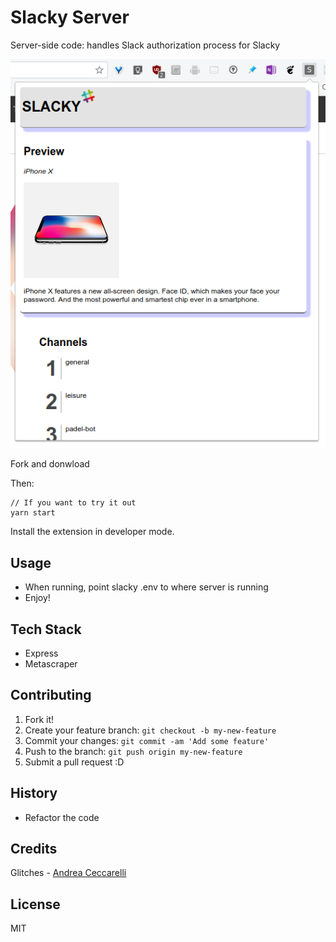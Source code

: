 # Slacky Server

Server-side code: handles Slack authorization process for Slacky

<div align="center">
<img src="https://github.com/glitches/slacky/blob/master/assets/Screenshot from 2018-01-18 13-22-12.png?raw=true">
</div>

Fork and donwload

Then:

```
// If you want to try it out
yarn start
```

Install the extension in developer mode.

## Usage

* When running, point slacky .env to where server is running
* Enjoy!

## Tech Stack

* Express
* Metascraper

## Contributing

1. Fork it!
2. Create your feature branch: `git checkout -b my-new-feature`
3. Commit your changes: `git commit -am 'Add some feature'`
4. Push to the branch: `git push origin my-new-feature`
5. Submit a pull request :D

## History

* Refactor the code

## Credits

Glitches - [Andrea Ceccarelli](https://www.linkedin.com/in/andrea-ceccarelli-24647a120/)

## License

MIT
